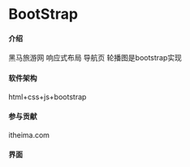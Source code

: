 # BootStrap

#### 介绍
黑马旅游网
响应式布局
导航页
轮播图是bootstrap实现

#### 软件架构
html+css+js+bootstrap



#### 参与贡献
itheima.com


#### 界面
